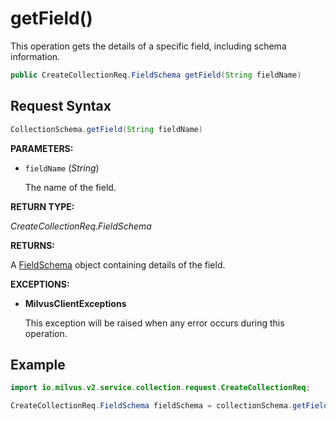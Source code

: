 # getField()

This operation gets the details of a specific field, including schema information.

```java
public CreateCollectionReq.FieldSchema getField(String fieldName)
```

## Request Syntax

```java
CollectionSchema.getField(String fieldName)
```

**PARAMETERS:**

- `fieldName` (*String*)

    The name of the field.

**RETURN TYPE:**

*CreateCollectionReq.FieldSchema*

**RETURNS:**

A [FieldSchema]() object containing details of the field.

**EXCEPTIONS:**

- **MilvusClientExceptions**

    This exception will be raised when any error occurs during this operation.

## Example

```java
import io.milvus.v2.service.collection.request.CreateCollectionReq;

CreateCollectionReq.FieldSchema fieldSchema = collectionSchema.getField("id");
```
